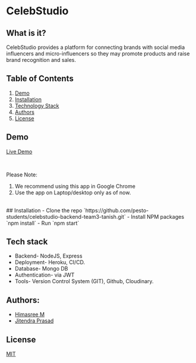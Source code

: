 

# CelebStudio
## What is it?
CelebStudio provides  a  platform  for  connecting  brands  with  social  media  influencers and  micro-influencers
so  they  may  promote  products  and  raise  brand  recognition and sales.
## Table of Contents
1. [Demo](#demo)
2. [Installation](#installation)
3. [Technology Stack](#tech-stack)
4. [Authors](#authors)
5. [License](#license)

## Demo
[Live Demo](https://celebstudio.netlify.app/)

<br/>

Please Note:

1. We recommend using this app in Google Chrome
2. Use the app on Laptop/desktop only as of now.

<br/>
## Installation
- Clone the repo
`https://github.com/pesto-students/celebstudio-backend-team3-tanish.git`
- Install NPM packages `npm install`
- Run `npm start`

## Tech stack
- Backend- NodeJS, Express
- Deployment- Heroku, CI/CD.
- Database- Mongo DB
- Authentication- via JWT 
- Tools- Version Control System (GIT), Github, Cloudinary.
## Authors:
- [Himasree M](https://github.com/mhimasree11)
- [Jitendra Prasad](https://github.com/jitkush)
## License
[MIT](https://opensource.org/licenses/MIT)
